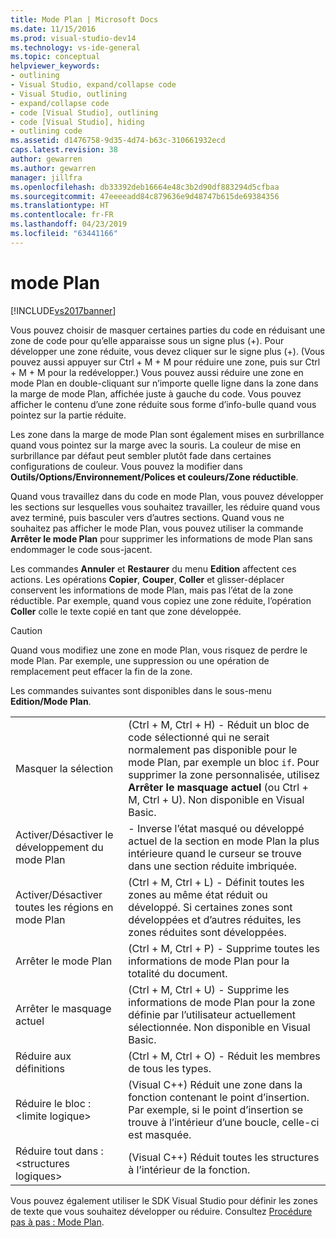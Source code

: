 ```yaml
---
title: Mode Plan | Microsoft Docs
ms.date: 11/15/2016
ms.prod: visual-studio-dev14
ms.technology: vs-ide-general
ms.topic: conceptual
helpviewer_keywords:
- outlining
- Visual Studio, expand/collapse code
- Visual Studio, outlining
- expand/collapse code
- code [Visual Studio], outlining
- code [Visual Studio], hiding
- outlining code
ms.assetid: d1476758-9d35-4d74-b63c-310661932ecd
caps.latest.revision: 38
author: gewarren
ms.author: gewarren
manager: jillfra
ms.openlocfilehash: db33392deb16664e48c3b2d90df883294d5cfbaa
ms.sourcegitcommit: 47eeeeadd84c879636e9d48747b615de69384356
ms.translationtype: HT
ms.contentlocale: fr-FR
ms.lasthandoff: 04/23/2019
ms.locfileid: "63441166"
---
```

# <a name="outlining"></a>mode Plan
[!INCLUDE[vs2017banner](../includes/vs2017banner.md)]

Vous pouvez choisir de masquer certaines parties du code en réduisant une zone de code pour qu’elle apparaisse sous un signe plus (+). Pour développer une zone réduite, vous devez cliquer sur le signe plus (+). (Vous pouvez aussi appuyer sur Ctrl + M + M pour réduire une zone, puis sur Ctrl + M + M pour la redévelopper.) Vous pouvez aussi réduire une zone en mode Plan en double-cliquant sur n’importe quelle ligne dans la zone dans la marge de mode Plan, affichée juste à gauche du code. Vous pouvez afficher le contenu d’une zone réduite sous forme d’info-bulle quand vous pointez sur la partie réduite.  
  
 Les zone dans la marge de mode Plan sont également mises en surbrillance quand vous pointez sur la marge avec la souris. La couleur de mise en surbrillance par défaut peut sembler plutôt fade dans certaines configurations de couleur. Vous pouvez la modifier dans **Outils/Options/Environnement/Polices et couleurs/Zone réductible**.  
  
 Quand vous travaillez dans du code en mode Plan, vous pouvez développer les sections sur lesquelles vous souhaitez travailler, les réduire quand vous avez terminé, puis basculer vers d’autres sections. Quand vous ne souhaitez pas afficher le mode Plan, vous pouvez utiliser la commande **Arrêter le mode Plan** pour supprimer les informations de mode Plan sans endommager le code sous-jacent.  
  
 Les commandes **Annuler** et **Restaurer** du menu **Edition** affectent ces actions. Les opérations **Copier**, **Couper**, **Coller** et glisser-déplacer conservent les informations de mode Plan, mais pas l’état de la zone réductible. Par exemple, quand vous copiez une zone réduite, l’opération **Coller** colle le texte copié en tant que zone développée.  
  
> [!CAUTION]
> Quand vous modifiez une zone en mode Plan, vous risquez de perdre le mode Plan. Par exemple, une suppression ou une opération de remplacement peut effacer la fin de la zone.  
  
 Les commandes suivantes sont disponibles dans le sous-menu **Edition/Mode Plan**.  
  
|||  
|-|-|  
|Masquer la sélection|(Ctrl + M, Ctrl + H) - Réduit un bloc de code sélectionné qui ne serait normalement pas disponible pour le mode Plan, par exemple un bloc `if`. Pour supprimer la zone personnalisée, utilisez **Arrêter le masquage actuel** (ou Ctrl + M, Ctrl + U). Non disponible en Visual Basic.|  
|Activer/Désactiver le développement du mode Plan|- Inverse l’état masqué ou développé actuel de la section en mode Plan la plus intérieure quand le curseur se trouve dans une section réduite imbriquée.|  
|Activer/Désactiver toutes les régions en mode Plan|(Ctrl + M, Ctrl + L) - Définit toutes les zones au même état réduit ou développé. Si certaines zones sont développées et d’autres réduites, les zones réduites sont développées.|  
|Arrêter le mode Plan|(Ctrl + M, Ctrl + P) - Supprime toutes les informations de mode Plan pour la totalité du document.|  
|Arrêter le masquage actuel|(Ctrl + M, Ctrl + U) - Supprime les informations de mode Plan pour la zone définie par l’utilisateur actuellement sélectionnée. Non disponible en Visual Basic.|  
|Réduire aux définitions|(Ctrl + M, Ctrl + O) - Réduit les membres de tous les types.|  
|Réduire le bloc :\<limite logique>|(Visual C++) Réduit une zone dans la fonction contenant le point d’insertion. Par exemple, si le point d’insertion se trouve à l’intérieur d’une boucle, celle-ci est masquée.|  
|Réduire tout dans : \<structures logiques>|(Visual C++) Réduit toutes les structures à l’intérieur de la fonction.|  
  
 Vous pouvez également utiliser le SDK Visual Studio pour définir les zones de texte que vous souhaitez développer ou réduire. Consultez [Procédure pas à pas : Mode Plan](../extensibility/walkthrough-outlining.md).
